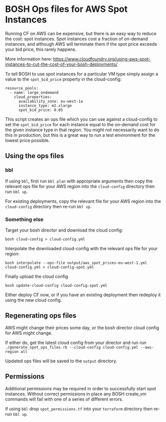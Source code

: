 # BOSH Ops files for AWS Spot Instances

Running CF on AWS can be expensive, but there is an easy way to reduce the cost: spot instances. Spot instances cost a fraction of on-demand instances, and although AWS will terminate them if the spot price exceeds your bid price, this rarely happens.

More information here: https://www.cloudfoundry.org/using-aws-spot-instances-to-cut-the-cost-of-your-bosh-deployments/

To tell BOSH to use spot instances for a particular VM type simply assign a value to the `spot_bid_price` property in the cloud-config:

```
resource_pools:
  - name: large_ondemand
    cloud_properties:
      availability_zone: eu-west-1a
      instance_type: m2.xlarge
      spot_bid_price: 0.05
```

This script creates an ops file which you can use against a cloud-config to set the `spot_bid_price` for each instance equal to the on-demand cost for the given instance type in that region. You might not necessarily want to do this in production, but this is a great way to run a test environment for the lowest price possible.

## Using the ops files

### bbl

If using `bbl`, first run `bbl plan` with appropriate arguments then copy the relevant ops file for your AWS region into the `cloud-config` directory then run `bbl up`.

For existing deployments, copy the relevant file for your AWS region into the `cloud-config` directory then re-run `bbl up`.

### Something else

Target your bosh director and download the cloud config:

`bosh cloud-config > cloud-config.yml`

Interpolate the downloaded cloud-config with the relevant ops file for your region:

`bosh interpolate --ops-file output/aws_spot_prices-eu-west-1.yml cloud-config.yml > cloud-config-spot.yml`

Finally upload the cloud config

`bosh update-cloud-config cloud-config-spot.yml`

Either deploy CF now, or if you have an existing deployment then redeploy it using the new cloud config.

## Regenerating ops files

AWS might change their prices some day, or the bosh director cloud config for AWS might change.

If either do, get the latest cloud config from your director and run run `./generate_spot_ops_files.rb --cloud-config cloud-config.yml --aws-region all`

Updated ops files will be saved to the `output` directory.

## Permissions

Additional permissions may be required in order to successfully start spot instances. Without correct permissions in place any BOSH create_vm commands will fail with one of a series of different errors.

If using `bbl` drop `spot_permissions.tf` into your `terraform` directory then re-run `bbl up`.

